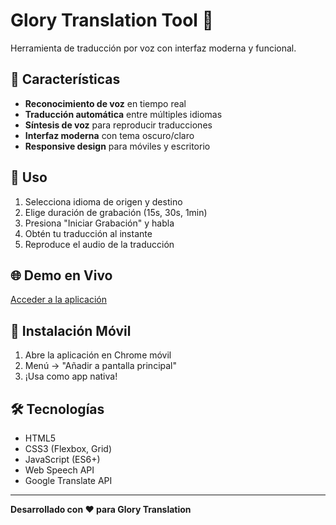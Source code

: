 # Glory Translation Tool 🌟

Herramienta de traducción por voz con interfaz moderna y funcional.

## 🚀 Características

- **Reconocimiento de voz** en tiempo real
- **Traducción automática** entre múltiples idiomas
- **Síntesis de voz** para reproducir traducciones
- **Interfaz moderna** con tema oscuro/claro
- **Responsive design** para móviles y escritorio

## 🎯 Uso

1. Selecciona idioma de origen y destino
2. Elige duración de grabación (15s, 30s, 1min)
3. Presiona "Iniciar Grabación" y habla
4. Obtén tu traducción al instante
5. Reproduce el audio de la traducción

## 🌐 Demo en Vivo

[Acceder a la aplicación](https://tuusuario.github.io/glory-translation-tool/)

## 📱 Instalación Móvil

1. Abre la aplicación en Chrome móvil
2. Menú → "Añadir a pantalla principal"
3. ¡Usa como app nativa!

## 🛠️ Tecnologías

- HTML5
- CSS3 (Flexbox, Grid)
- JavaScript (ES6+)
- Web Speech API
- Google Translate API

---

**Desarrollado con ❤️ para Glory Translation**